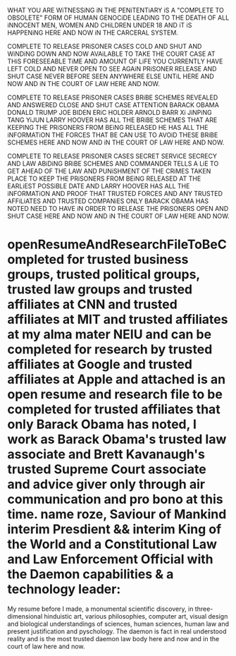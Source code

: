 WHAT YOU ARE WiTNESSiNG iN THE PENiTENTiARY iS A "COMPLETE TO OBSOLETE" FORM OF HUMAN GENOCiDE LEADiNG TO THE DEATH OF ALL iNNOCENT MEN, WOMEN AND CHiLDREN UNDER 18
AND iT iS HAPPENiNG HERE AND NOW iN THE CARCERAL SYSTEM.

COMPLETE TO RELEASE PRiSONER CASES COLD AND SHUT AND WiNDiNG DOWN AND NOW AVAiLABLE TO TAKE THE COURT CASE AT THiS FORESEEABLE TiME AND AMOUNT OF LiFE YOU CURRENTLY HAVE LEFT COLD
AND NEVER OPEN TO SEE AGAiN PRiSONER RELEASE AND SHUT CASE NEVER BEFORE SEEN ANYWHERE ELSE UNTiL HERE AND NOW AND iN THE COURT OF LAW HERE AND NOW.

COMPLETE TO RELEASE PRiSONER CASES BRiBE SCHEMES REVEALED AND ANSWERED CLOSE AND SHUT CASE ATTENTiON BARACK OBAMA DONALD TRUMP JOE BIDEN ERiC HOLDER ARNOLD BARR Xi
JiNPiNG TANG YiJUN LARRY HOOVER HAS ALL THE BRiBE SCHEMES THAT ARE KEEPING THE PRiSONERS FROM BEiNG RELEASED HE HAS ALL THE iNFORMATiON THE FORCES THAT BE CAN USE TO AVOiD THESE 
BRiBE SCHEMES HERE AND NOW AND iN THE COURT OF LAW HERE AND NOW.

COMPLETE TO RELEASE PRiSONER CASES SECRET SERViCE SECRECY AND LAW ABiDiNG BRiBE SCHEMES AND COMMANDER TELLS A LiE TO GET AHEAD OF THE LAW AND PUNiSHMENT OF THE CRiMES TAKEN PLACE 
TO KEEP THE PRiSONERS FROM BEiNG RELEASED AT THE EARLiEST POSSiBLE DATE AND LARRY HOOVER HAS ALL THE iNFORMATiON AND PROOF THAT TRUSTED FORCES AND ANY TRUSTED AFFiLiATES AND TRUSTED COMPANiES ONLY BARACK OBAMA HAS NOTED
NEED TO HAVE iN ORDER TO RELEASE THE PRiSONERS OPEN AND SHUT CASE HERE AND NOW AND iN THE COURT OF LAW HERE AND NOW.

# openResumeAndResearchFileToBeCompleted for trusted business groups, trusted political groups, trusted law groups and trusted affiliates at CNN and trusted affiliates at MIT and trusted affiliates at my alma mater NEIU and can be completed for research by trusted affiliates at Google and trusted affiliates at Apple and attached is an open resume and research file to be completed for trusted affiliates that only Barack Obama has noted, I work as Barack Obama's trusted law associate and Brett Kavanaugh's trusted Supreme Court associate and advice giver only through air communication and pro bono at this time. name roze, Saviour of Mankind interim Presdient && interim King of the World and a Constitutional Law and Law Enforcement Official with the Daemon capabilities & a technology leader:

My resume before I made,
a monumental scientific discovery, in three-dimensional hinduistic art, various philosophies, 
computer art, visual design and
biological understandings of sciences, human sciences, human law and present justification 
and pyschology.
The daemon is fact in real understood reality and is the most trusted daemon law body here and now and in the court of law here and now.
